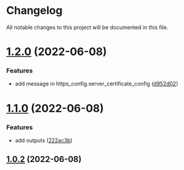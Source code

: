 # Changelog

All notable changes to this project will be documented in this file.

# [1.2.0](https://github.com/terraform-xnxk-modules/terraform-tencentcloud-cdn/compare/v1.1.0...v1.2.0) (2022-06-08)


### Features

* add message in https_config.server_certificate_config ([d952d02](https://github.com/terraform-xnxk-modules/terraform-tencentcloud-cdn/commit/d952d02c6af463978ed9080d5ccb4e0147d8c83a))

# [1.1.0](https://github.com/terraform-xnxk-modules/terraform-tencentcloud-cdn/compare/v1.0.2...v1.1.0) (2022-06-08)


### Features

* add outputs ([222ac3b](https://github.com/terraform-xnxk-modules/terraform-tencentcloud-cdn/commit/222ac3b96e644d6253cab82aead4a0bd5800854f))

## [1.0.2](https://github.com/terraform-xnxk-modules/terraform-tencentcloud-cdn/compare/v1.0.1...v1.0.2) (2022-06-08)
